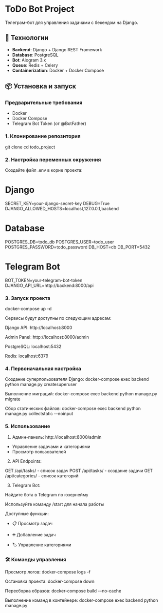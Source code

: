 # ToDo Bot Project

Телеграм-бот для управления задачами с бекендом на Django.

## 🚀 Технологии

- **Backend**: Django + Django REST Framework
- **Database**: PostgreSQL
- **Bot**: Aiogram 3.x
- **Queue**: Redis + Celery
- **Containerization**: Docker + Docker Compose

## 📦 Установка и запуск

### Предварительные требования

- Docker
- Docker Compose
- Telegram Bot Token (от @BotFather)

### 1. Клонирование репозитория

git clone <repository-url>
cd todo_project

### 2. Настройка переменных окружения
Создайте файл .env в корне проекта:

# Django
SECRET_KEY=your-django-secret-key
DEBUG=True
DJANGO_ALLOWED_HOSTS=localhost,127.0.0.1,backend

# Database
POSTGRES_DB=todo_db
POSTGRES_USER=todo_user
POSTGRES_PASSWORD=todo_password
DB_HOST=db
DB_PORT=5432

# Telegram Bot
BOT_TOKEN=your-telegram-bot-token
DJANGO_API_URL=http://backend:8000/api


### 3. Запуск проекта

docker-compose up -d

Сервисы будут доступны по следующим адресам:

Django API: http://localhost:8000

Admin Panel: http://localhost:8000/admin

PostgreSQL: localhost:5432

Redis: localhost:6379


### 4. Первоначальная настройка

Создание суперпользователя Django:
docker-compose exec backend python manage.py createsuperuser

Выполнение миграций:
docker-compose exec backend python manage.py migrate

Сбор статических файлов:
docker-compose exec backend python manage.py collectstatic --noinput


### 5. Использование
1) Админ-панель: http://localhost:8000/admin
 - Управление задачами и категориями
 - Просмотр пользователей


2) API Endpoints:

GET /api/tasks/ - список задач
POST /api/tasks/ - создание задачи
GET /api/categories/ - список категорий

3) Telegram Bot:

Найдите бота в Telegram по юзернейму

Используйте команду /start для начала работы

Доступные функции:

 - 📋 Просмотр задач

 - ➕ Добавление задач

 - 🏷️ Управление категориями

### 🛠 Команды управления

Просмотр логов:
docker-compose logs -f

Остановка проекта:
docker-compose down

Пересборка образов:
docker-compose build --no-cache

Выполнение команд в контейнере:
docker-compose exec backend python manage.py <command>
